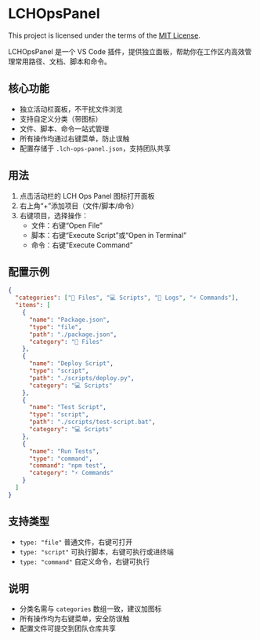 
# LCHOpsPanel

This project is licensed under the terms of the [MIT License](./LICENSE.md).

LCHOpsPanel 是一个 VS Code 插件，提供独立面板，帮助你在工作区内高效管理常用路径、文档、脚本和命令。

## 核心功能
- 独立活动栏面板，不干扰文件浏览
- 支持自定义分类（带图标）
- 文件、脚本、命令一站式管理
- 所有操作均通过右键菜单，防止误触
- 配置存储于 `.lch-ops-panel.json`，支持团队共享

## 用法
1. 点击活动栏的 LCH Ops Panel 图标打开面板
2. 右上角“+”添加项目（文件/脚本/命令）
3. 右键项目，选择操作：
   - 文件：右键“Open File”
   - 脚本：右键“Execute Script”或“Open in Terminal”
   - 命令：右键“Execute Command”

## 配置示例
```json
{
  "categories": ["📁 Files", "💻 Scripts", "📝 Logs", "⚡ Commands"],
  "items": [
    {
      "name": "Package.json",
      "type": "file",
      "path": "./package.json",
      "category": "📁 Files"
    },
    {
      "name": "Deploy Script",
      "type": "script",
      "path": "./scripts/deploy.py",
      "category": "💻 Scripts"
    },
    {
      "name": "Test Script",
      "type": "script",
      "path": "./scripts/test-script.bat",
      "category": "💻 Scripts"
    },
    {
      "name": "Run Tests",
      "type": "command",
      "command": "npm test",
      "category": "⚡ Commands"
    }
  ]
}
```

## 支持类型
- `type: "file"`    普通文件，右键可打开
- `type: "script"`  可执行脚本，右键可执行或进终端
- `type: "command"` 自定义命令，右键可执行

## 说明
- 分类名需与 `categories` 数组一致，建议加图标
- 所有操作均为右键菜单，安全防误触
- 配置文件可提交到团队仓库共享
